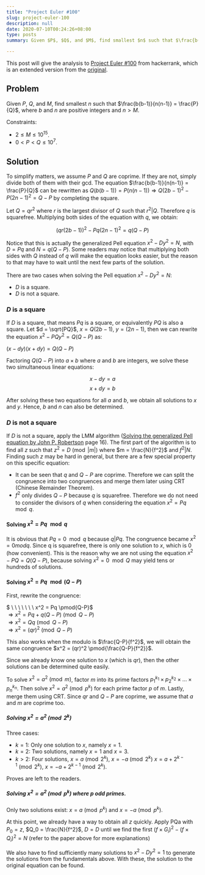 ```yaml
---
title: "Project Euler #100"
slug: project-euler-100
description: null
date: 2020-07-10T00:24:26+08:00
type: posts
summary: Given $P$, $Q$, and $M$, find smallest $n$ such that $\frac{b(b-1)}{n(n-1)} = \frac{P}{Q}$, where $b$ and $n$ are positive integers and $n > M$.

---
```


This post will give the analysis to [Project Euler #100](https://www.hackerrank.com/contests/projecteuler/challenges/euler100/problem) from hackerrank, which is an extended version from the [original](https://projecteuler.net/problem=100).

## Problem

Given $P$, $Q$, and $M$, find smallest $n$ such that $\frac{b(b-1)}{n(n-1)} = \frac{P}{Q}$, where $b$ and $n$ are positive integers and $n > M$.

Constraints:
- $2 ≤ M ≤ 10^{15}$.
- $0 < P < Q ≤ 10^7$.

## Solution

To simplify matters, we assume $P$ and $Q$ are coprime. If they are not, simply divide both of them with their gcd.
The equation $\frac{b(b-1)}{n(n-1)} = \frac{P}{Q}$ can be rewritten as $Q(b(b-1)) = P(n(n-1)) \Rightarrow Q(2b-1)^2 - P(2n-1)^2 = Q - P$ by completing the square.

Let $Q = qr^2$ where $r$ is the largest divisor of $Q$ such that $r^2 | Q$. Therefore $q$ is squarefree.
Multiplying both sides of the equation with $q$, we obtain:

$$(qr(2b-1))^2 - Pq(2n-1)^2 = q(Q-P)$$

Notice that this is actually the generalized Pell equation $x^2 - Dy^2 = N$, with $D = Pq$ and $N = q(Q-P)$.
Some readers may notice that multiplying both sides with $Q$ instead of $q$ will make the equation looks easier, but the reason to that may have to wait until the next few parts of the solution.

There are two cases when solving the Pell equation $x^2 - Dy^2 = N$:
- $D$ is a square.
- $D$ is not a square.

### $D$ is a square

If $D$ is a square, that means $Pq$ is a square, or equivalently $PQ$ is also a square.
Let $d = \sqrt{PQ}$, $x = Q(2b-1)$, $y = (2n-1)$, then we can rewrite the equation $x^2 - PQy^2 = Q(Q-P)$ as:

$(x - dy)(x + dy) = Q(Q-P)$

Factoring $Q(Q-P)$ into $a \times b$ where $a$ and $b$ are integers, we solve these two simultaneous linear equations:

$$x - dy = a$$
$$x + dy = b$$

After solving these two equations for all $a$ and $b$, we obtain all solutions to $x$ and $y$. Hence, $b$ and $n$ can also be determined.

### $D$ is not a square

If $D$ is not a square, apply the LMM algorithm ([Solving the generalized Pell equation by John P. Robertson](http://www.jpr2718.org/pell.pdf) page 16). The first part of the algorithm is to find all $z$ such that $z^2 = D \pmod {|m|}$ where $m = \frac{N}{f^2}$ and $f^2 | N$. Finding such $z$ may be hard in general, but there are a few special property on this specific equation:

- It can be seen that $q$ and $Q-P$ are coprime. Therefore we can split the congruence into two congruences and merge them later using CRT (Chinese Remainder Theorem).
- $f^2$ only divides $Q-P$ because $q$ is squarefree. Therefore we do not need to consider the divisors of $q$ when considering the equation $x^2 = Pq \mod q$.

#### Solving $x^2 = Pq \mod q$

It is obvious that $Pq = 0 \mod q$ because $q | Pq$. The congruence became $x^2 = 0 mod q$. Since q is squarefree, there is only one solution to $x$, which is $0$ (how convenient). This is the reason why we are not using the equation $x^2 - PQ = Q(Q-P)$, because solving $x^2 = 0 \mod Q$ may yield tens or hundreds of solutions.

#### Solving $x^2 = Pq \mod (Q-P)$

First, rewrite the congruence:

$ \ \ \ \ \ \ \  x^2 = Pq \pmod{Q-P}$ \
$\Longrightarrow x^2 = Pq + q(Q-P) \pmod{Q-P}$ \
$\Longrightarrow x^2 = Qq \pmod {Q-P}$ \
$\Longrightarrow x^2 = (qr)^2 \pmod{Q-P}$ 

This also works when the modulo is $\frac{Q-P}{f^2}$, we will obtain the same congruence $x^2 = (qr)^2 \pmod{\frac{Q-P}{f^2}}$.

Since we already know one solution to $x$ (which is $qr$), then the other solutions can be determined quite easily.

To solve $x^2 = a^2 \pmod m$, factor $m$ into its prime factors $p_1^{k_1} \times p_2^{k_2} \times \ldots \times p_n^{k_n}$.
Then solve $x^2 = a^2 \pmod{p^k}$ for each prime factor $p$ of $m$. Lastly, merge them using CRT.
Since $qr$ and $Q-P$ are coprime, we assume that $a$ and $m$ are coprime too.

##### Solving $x^2 = a^2 \pmod {2^k}$

Three cases:
- $k = 1$: Only one solution to $x$, namely $x = 1$.
- $k = 2$: Two solutions, namely $x = 1$ and $x = 3$.
- $k > 2$: Four solutions, $x = a \pmod {2^k}$, $x = -a \pmod {2^k}$ $x = a + 2^{k-1} \pmod {2^k}$, $x = -a + 2^{k-1} \pmod {2^k}$.

Proves are left to the readers.

##### Solving $x^2 = a^2 \pmod {p^k}$ where $p$ odd primes.

Only two solutions exist: $x = a \pmod {p^k}$ and $x = -a \pmod {p^k}$.

At this point, we already have a way to obtain all $z$ quickly. 
Apply PQa with $P_0 = z$, $Q_0 = \frac{N}{f^2}$, $D = D$ until we find the first $(f \times G_i)^2 - (f \times Q_i)^2 = N$ (refer to the paper above for more explanations)

We also have to find sufficiently many solutions to $x^2 - Dy^2 = 1$ to generate the solutions from the fundamentals above.
With these, the solution to the original equation can be found.
